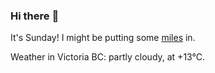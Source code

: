### Hi there :wave:

It's Sunday! I might be putting some [miles](https://www.strava.com/athletes/889963) in.

Weather in Victoria BC: partly cloudy, at +13°C.
